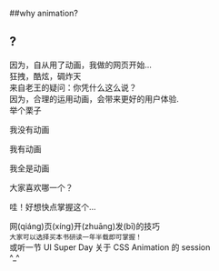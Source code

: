 ##why animation?
<section>
    <h1>?</h1>
</section>
<section>因为，自从用了动画，我做的网页开始...</section>
<section>
    <div class="shine-text">
        狂拽，酷炫，碉炸天
    </div>
</section>
<section>
    来自老王的疑问：你凭什么这么说？
</section>
<section>
    因为，<span class="fragment highlight-blue">合理</span>的运用动画，会带来更好的<span class="fragment highlight-red">用户体验</span>.
</section>
<section>
    举个栗子
</section>
<section>
    <div class="example-panel">
        <div class="example-panel-individual">
            <div class="hamburger js-showpanel">
                <div class="hamburger-box">
                    <div class="hamburger-inner"></div>
                </div>
            </div>
            <div class="drawer-box">
                <div class="drawer-box-text">
                    <p>我没有动画</p>
                </div>
            </div>
        </div>
        <div class="example-panel-individual">
            <div class="hamburger js-showpanel hamburger-with-animation">
                <div class="hamburger-box">
                    <div class="hamburger-inner"></div>
                </div>
            </div>
            <div class="drawer-box drawer-with-animation">
                <div class="drawer-box-text">
                    <p>我有动画</p>
                </div>
            </div>
        </div>
        <div class="example-panel-individual">
            <div class="hamburger js-showpanel hamburger-with-infinite">
                <div class="hamburger-box">
                    <div class="hamburger-inner"></div>
                </div>
            </div>
            <div class="drawer-box drawer-with-infinite">
                <div class="drawer-box-text">
                    <p>我全是动画</p>
                </div>
            </div>
        </div>
    </div>
    <span class="fragment" data-type="showpanel" data-index=0 />
    <span class="fragment" data-type="showpanel" data-index=1 />
    <span class="fragment" data-type="showpanel" data-index=2 />
    <div class="fragment">大家喜欢哪一个？</div>
</section>
<section>
    <p>哇！好想快点掌握这个...</p>
    <div>
        网<span class="fragment highlight-blue" data-fragment-index="1">(qiáng)</span>页<span class="fragment highlight-blue" data-fragment-index="1">(xíng)</span>开<span class="fragment highlight-blue" data-fragment-index="1">(zhuāng)</span>发<span class="fragment highlight-blue" data-fragment-index="1">(bī)</span>的技巧
    </div>
</section>
<section>
    <small class="fragment fade-in">
        <span class="fragment fade-out">
            大家可以选择买本书研读<span class="highlight-blue">一年半载</span>即可掌握！
        </span>
    </small>
    <div class="fragment">
        或听一节 UI Super Day 关于 CSS Animation 的 session
    </div>
    <div class="fragment">
        ^_^
    </div>
</section>